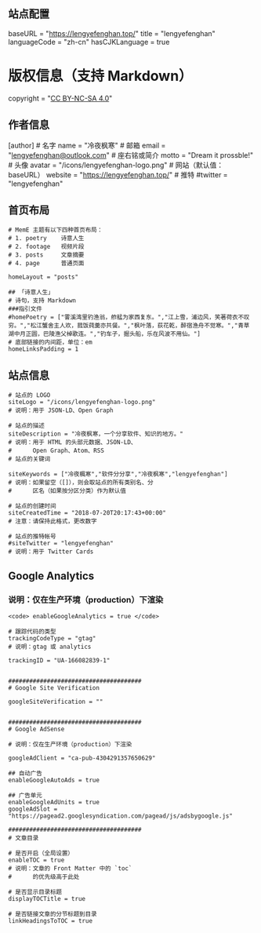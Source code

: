 
## 站点配置

baseURL = "https://lengyefenghan.top/"
title = "lengyefenghan"
languageCode = "zh-cn"
hasCJKLanguage = true
# 版权信息（支持 Markdown）
copyright = "[CC BY-NC-SA 4.0](https://creativecommons.org/licenses/by-nc-sa/4.0/deed.zh)"

## 作者信息
[author]
    # 名字
    name = "冷夜枫寒"
    # 邮箱
    email = "lengyefenghan@outlook.com"
    # 座右铭或简介
    motto = "Dream it prossble!"
    # 头像
    avatar = "/icons/lengyefenghan-logo.png"
    # 网站（默认值：baseURL）
    website = "https://lengyefenghan.top/"
    # 推特
    #twitter = "lengyefenghan"

## 首页布局
    # MemE 主题有以下四种首页布局：
    # 1. poetry    诗意人生
    # 2. footage   视频片段
    # 3. posts     文章摘要
    # 4. page      普通页面

    homeLayout = "posts"

    ## 「诗意人生」
    # 诗句，支持 Markdown
    ###指引文件
    #homePoetry = ["霅溪湾里钓渔翁，舴艋为家西复东。","江上雪，浦边风，笑著荷衣不叹穷。","松江蟹舍主人欢，菰饭莼羹亦共餐。","枫叶落，荻花乾，醉宿渔舟不觉寒。","青草湖中月正圆，巴陵渔父棹歌连。","钓车子，掘头船，乐在风波不用仙。"]
    # 底部链接的内间距，单位：em
    homeLinksPadding = 1


## 站点信息

    # 站点的 LOGO
    siteLogo = "/icons/lengyefenghan-logo.png"
    # 说明：用于 JSON-LD、Open Graph

    # 站点的描述
    siteDescription = "冷夜枫寒，一个分享软件、知识的地方。"
    # 说明：用于 HTML 的头部元数据、JSON-LD、
    #      Open Graph、Atom、RSS
    # 站点的关键词

    siteKeywords = ["冷夜楓寒","软件分分享","冷夜枫寒","lengyefenghan"]
    # 说明：如果留空（[]），则会取站点的所有类别名、分
    #      区名（如果按分区分类）作为默认值

    # 站点的创建时间
    siteCreatedTime = "2018-07-20T20:17:43+00:00"
    # 注意：请保持此格式，更改数字

    # 站点的推特帐号
    #siteTwitter = "lengyefenghan"
    # 说明：用于 Twitter Cards

## Google Analytics

### 说明：仅在生产环境（production）下渲染

    <code> enableGoogleAnalytics = true </code>

    # 跟踪代码的类型
    trackingCodeType = "gtag"
    # 说明：gtag 或 analytics

    trackingID = "UA-166082839-1"


    ######################################
    # Google Site Verification

    googleSiteVerification = ""


    ######################################
    # Google AdSense

    # 说明：仅在生产环境（production）下渲染

    googleAdClient = "ca-pub-4304291357650629"

    ## 自动广告
    enableGoogleAutoAds = true

    ## 广告单元
    enableGoogleAdUnits = true
    googleAdSlot = "https://pagead2.googlesyndication.com/pagead/js/adsbygoogle.js"

    ######################################
    # 文章目录

    # 是否开启（全局设置）
    enableTOC = true
    # 说明：文章的 Front Matter 中的 `toc`
    #      的优先级高于此处

    # 是否显示目录标题
    displayTOCTitle = true

    # 是否链接文章的分节标题到目录
    linkHeadingsToTOC = true